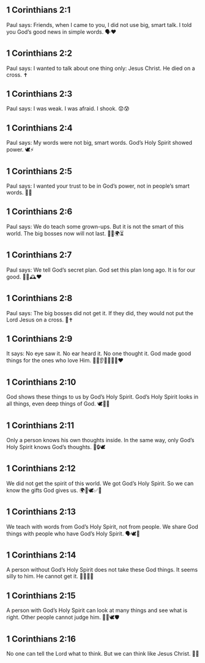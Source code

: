 ## 1 Corinthians 2:1
Paul says: Friends, when I came to you, I did not use big, smart talk. I told you God’s good news in simple words. 🗣️❤️
## 1 Corinthians 2:2
Paul says: I wanted to talk about one thing only: Jesus Christ. He died on a cross. ✝️
## 1 Corinthians 2:3
Paul says: I was weak. I was afraid. I shook. 😟😰
## 1 Corinthians 2:4
Paul says: My words were not big, smart words. God’s Holy Spirit showed power. 🕊️⚡
## 1 Corinthians 2:5
Paul says: I wanted your trust to be in God’s power, not in people’s smart words. 💪🙏
## 1 Corinthians 2:6
Paul says: We do teach some grown-ups. But it is not the smart of this world. The big bosses now will not last. 🧑‍🏫🌍⏳
## 1 Corinthians 2:7
Paul says: We tell God’s secret plan. God set this plan long ago. It is for our good. 🤫📖🕰️❤️
## 1 Corinthians 2:8
Paul says: The big bosses did not get it. If they did, they would not put the Lord Jesus on a cross. 👑✝️
## 1 Corinthians 2:9
It says: No eye saw it. No ear heard it. No one thought it. God made good things for the ones who love Him. 👀🚫👂🚫🧠🚫🎁❤️
## 1 Corinthians 2:10
God shows these things to us by God’s Holy Spirit. God’s Holy Spirit looks in all things, even deep things of God. 🕊️🔎🌊
## 1 Corinthians 2:11
Only a person knows his own thoughts inside. In the same way, only God’s Holy Spirit knows God’s thoughts. 🧠🔒🕊️
## 1 Corinthians 2:12
We did not get the spirit of this world. We got God’s Holy Spirit. So we can know the gifts God gives us. 🌍🚫🕊️✅🎁
## 1 Corinthians 2:13
We teach with words from God’s Holy Spirit, not from people. We share God things with people who have God’s Holy Spirit. 🗣️🕊️🤝
## 1 Corinthians 2:14
A person without God’s Holy Spirit does not take these God things. It seems silly to him. He cannot get it. 🙅‍♂️🤔❌
## 1 Corinthians 2:15
A person with God’s Holy Spirit can look at many things and see what is right. Other people cannot judge him. 👀✅🕊️🛡️
## 1 Corinthians 2:16
No one can tell the Lord what to think. But we can think like Jesus Christ. 🧠✨
